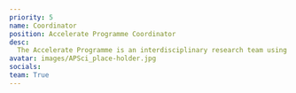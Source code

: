 ```yaml
---
priority: 5
name: Coordinator
position: Accelerate Programme Coordinator
desc:
  The Accelerate Programme is an interdisciplinary research team using machine learning to advance the frontiers of science. It is based in Cambridge University’s Department for Computer Science and Technology. Our Programme Coordinator supports the team's work, and can help respond to queries about forthcoming Programme activities. To contact the Programme Coordinator, please email accelerate-science@cl.cam.ac.uk 
avatar: images/APSci_place-holder.jpg
socials:
team: True
---
```

